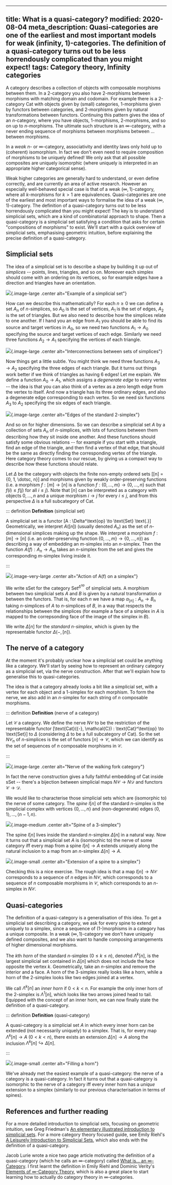 ----
title: What is a quasi-category?
modified: 2020-08-04
meta_description: Quasi-categories are one of the earliest and most important models for weak (infinity, 1)-categories. The definition of a quasi-category turns out to be less horrendously complicated than you might expect!
tags: Category theory, Infinity categories
----

A category describes a collection of objects with composable morphisms between them. In a 2-category you also have 2-morphisms between morphisms with matching domain and codomain. For example there is a 2-category $\text{Cat}$ with objects given by (small) categories, 1-morphisms given by functors between categories, and 2-morphisms given by natural transformations between functors. Continuing this pattern gives the idea of an $n$-category, where you have objects, 1-morphisms, 2-morphisms, and so on up to $n$-morphisms. The ultimate such structure is an $\infty$-category, with a never ending sequence of morphisms between morphisms between ... between morphisms.

In a *weak* $n$- or $\infty$-category, associativity and identity laws only hold up to (coherent) isomorphism. In fact we don't even need to require composition of morphisms to be uniquely defined! We only ask that all possible composites are uniquely isomorphic (where uniquely is interpreted in an appropriate higher categorical sense).

Weak higher categories are generally hard to understand, or even define correctly, and are currently an area of active research. However an especially well-behaved special case is that of a weak $(\infty, 1)$-category, where all $k$-morphisms for $k > 1$ are equivalences. Quasi-categories are one of the earliest and most important ways to formalise the idea of a weak $(\infty, 1)$-category. The definition of a quasi-category turns out to be less horrendously complicated than you might expect! The key is to understand simplicial sets, which are a kind of combinatorial approach to shape. Then a quasi-category is a simplicial set satisfying a condition that asks for certain "compositions of morphisms" to exist. We'll start with a quick overview of simplicial sets, emphasising geometric intuition, before explaining the precise definition of a quasi-category.

## Simplicial sets

The idea of a simplicial set is to describe a shape by building it up out of *simplices* -- points, lines, triangles, and so on. Moreover each simplex should come with an ordering on its vertices, so for example edges have a direction and triangles have an orientation.

![](/images/simplicial-set-example.jpg){.image-large .center alt="Example of a simplicial set"}

<!--more-->

How can we describe this mathematically? For each $n \ge 0$ we can define a set $A_n$ of $n$-simplices, so $A_0$ is the set of vertices, $A_1$ is the set of edges, $A_2$ is the set of triangles. But we also need to describe how the simplices relate to one another. If I hand you an edge from $A_1$ you should be able to find its source and target vertices in $A_0$, so we need two functions $A_1 \to A_0$ specifying the source and target vertices of each edge. Similarly we need three functions $A_2 \to A_1$ specifying the vertices of each triangle. 

![](/images/simplicial-set-diagram.jpg){.image-large .center alt="Interconnections between sets of simplices"}

Now things get a little subtle. You might think we need three functions $A_3 \to A_2$ specifying the three edges of each triangle. But it turns out things work better if we think of triangles as having 6 edges! Let me explain. We define a function $A_0 \to A_1$, which assigns a *degenerate edge* to every vertex -- the idea is that you can also think of a vertex as a zero length edge from the vertex to itself. And now a triangle has its three ordinary edges, and also a degenerate edge corresponding to each vertex. So we need six functions $A_3$ to $A_2$ specifying the six edges of each triangle.

![](/images/2-simplex-edges.jpg){.image-large .center alt="Edges of the standard 2-simplex"}

And so on for higher dimensions. So we can describe a simplicial set $A$ by a collection of sets $A_n$ of $n$-simplices, with lots of functions between them describing how they sit inside one another. And these functions should satisfy some obvious relations -- for example if you start with a triangle, find an edge of the triangle, and then find a vertex of that edge, that should be the same as directly finding the corresponding vertex of the triangle. Here category theory comes to our rescue, by giving us a compact way to describe how these functions should relate.

Let $\Delta$ be the category with objects the finite non-empty ordered sets
\[[n] = \{0, 1, \dotsc, n\}\]
and morphisms given by weakly order-preserving functions (i.e. a morphism $f : [m] \to [n]$ is a function $f : \{0, \dotsc, m\} \to \{0, \dotsc, n\}$ such that $f(i) \le f(j)$ for all $i \le j$). Note that $[n]$ can be interpreted as a category with objects $0, \dotsc, n$ and a unique morphism $i \to j$ for every $i \le j$, and from this perspective $\Delta$ is a full subcategory of $\text{Cat}$.

::: definition
**Definition** (simplicial set)

A simplicial set is a functor
\[A : \Delta^\text{op} \to \text{Set} \text{.}\]
Geometrically, we interpret $A([n])$ (usually denoted $A_n$) as the set of $n$-dimensional simplices making up the shape. We interpret a morphism $f : [m] \to [n]$ (i.e. an order-preserving function $\{0, \dotsc, m\} \to \{0, \dotsc, n\}$) as describing a way of embedding an $m$-simplex into an $n$-simplex. Then the function $A(f) : A_n \to A_m$ takes an $n$-simplex from the set and gives the corresponding $m$-simplex living inside it.

:::

![](/images/simplicial-set-functoriality.jpg){.image-very-large .center alt="Action of A(f) on a simplex"}

We write $\text{sSet}$ for the category $\text{Set}^{\Delta^\text{op}}$ of simplicial sets. A morphism between two simplicial sets $A$ and $B$ is given by a natural transformation $\alpha$ between the functors. That is, for each $n$ we have a map $\alpha_{[n]} : A_n \to B_n$ taking $n$-simplices of $A$ to $n$-simplices of $B$, in a way that respects the relationships between the simplices (for example a face of a simplex in $A$ is mapped to the correpsonding face of the image of the simplex in $B$).

<!-- picture? -->

We write $\Delta[n]$ for the *standard $n$-simplex*, which is given by the representable functor $\Delta({-}, [n])$.

## The nerve of a category

At the moment it's probably unclear how a simplicial set could be anything like a category. We'll start by seeing how to represent an ordinary category as a simplicial set, via the nerve construction. After that we'll explain how to generalise this to quasi-categories.

The idea is that a category already looks a bit like a simplicial set, with a vertex for each object and a $1$-simplex for each morphism. To form the nerve, we also add in an $n$-simplex for each string of $n$ composable morphisms.

::: definition
**Definition** (nerve of a category)

Let $\mathcal{C}$ a category. We define the nerve $N\mathcal{C}$ to be the restriction of the representable functor
\[\text{Cat}({-}, \mathcal{C}) : \text{Cat}^\text{op} \to \text{Set}\]
to $\Delta$ (considering $\Delta$ to be a full subcategory of $\text{Cat}$). So the set $N\mathcal{C}_n$ of $n$-simplices is the set of functors $[n] \to \mathcal{C}$, which we can identify as the set of sequences of $n$ composable morphisms in $\mathcal{C}$.

:::

![](/images/nerve.jpg){.image-large .center alt="Nerve of the walking fork category"}

In fact the nerve construction gives a fully faithful embedding of $\text{Cat}$ inside $\text{sSet}$ -- there's a bijection between simplicial maps $N\mathcal{C} \to N\mathcal{D}$ and functors $\mathcal{C} \to \mathcal{D}$.

We would like to characterise those simplicial sets which are (isomorphic to) the nerve of some category. The *spine* $I[n]$ of the standard $n$-simplex is the simplicial complex with vertices $\{0, \dotsc, n\}$ and (non-degenerate) edges $\langle 0, 1 \rangle, \dotsc, \langle n-1, n \rangle$.

![](/images/spine.jpg){.image-medium .center alt="Spine of a 3-simplex"}

The spine $I[n]$ lives inside the standard $n$-simplex $\Delta[n]$ in a natural way. Now it turns out that a simplicial set $A$ is (isomorphic to) the nerve of some category iff every map from a spine $I[n] \to A$ extends uniquely along the natural inclusion to a map from an $n$-simplex $\Delta[n] \to A$.

![](/images/spine-extension.jpg){.image-small .center alt="Extension of a spine to a simplex"}

Checking this is a nice exercise. The rough idea is that a map $I[n] \to N\mathcal{C}$ corresponds to a sequence of $n$ edges in $N\mathcal{C}$, which corresponds to a sequence of $n$ composable morphisms in $\mathcal{C}$, which corresponds to an $n$-simplex in $N \mathcal{C}$.

## Quasi-categories

The definition of a quasi-category is a generalisation of this idea. To get a simplicial set describing a category, we ask for every spine to extend uniquely to a simplex, since a sequence of ($1$-)morphisms in a category has a unique composite. In a weak $(\infty, 1)$-category we don't have uniquely defined composites, and we also want to handle composing arrangements of higher dimensional morphisms. 

The $k$th *horn* of the standard $n$-simplex ($0 \le k \le n$), denoted $\Lambda^k[n]$, is the largest simplicial set contained in $\Delta[n]$ which does not include the face opposite the vertex $k$. Geometrically, take an $n$-simplex and remove the interior and a face. A horn of the $3$-simplex really looks like a horn, while a horn of the $2$-simplex looks like two edges joined at a vertex.

We call $\Lambda^k[n]$ an *inner horn* if $0 < k < n$. For example the only inner horn of the 2-simplex is $\Lambda^1[n]$, which looks like two arrows joined head to tail. Equipped with the concept of an inner horn, we can now finally state the definition of a quasi-category.

::: definition
**Definition** (quasi-category)

A quasi-category is a simplicial set $A$ in which every inner horn can be extended (not necessarily uniquely) to a simplex. That is, for every map $\Lambda^k[n] \to A$ ($0 < k < n$), there exists an extension $\Delta[n] \to A$ along the inclusion $\Lambda^k[n] \hookrightarrow \Delta[n]$.

<!-- diagram --> 
:::

![](/images/horn-fill.jpg){.image-small .center alt="Filling a horn"}

We've already met the easiest example of a quasi-category: the nerve of a category is a quasi-category. In fact it turns out that a quasi-category is isomorphic to the nerve of a category iff every inner horn has a *unique* extension to a simplex (similarly to our previous characterisation in terms of spines).

## References and further reading

For a more detailed introduction to simplicial sets, focusing on geometric intuition, see Greg Friedman's [An elementary illustrated introduction to simplicial sets](https://arxiv.org/pdf/0809.4221.pdf). For a more category theory focused guide, see Emily Riehl's [A Leisurely Introduction to Simplicial Sets](http://www.math.jhu.edu/~eriehl/ssets.pdf), which also ends with the definition of a quasi-category.

Jacob Lurie wrote a nice two page article motivating the definition of a quasi-category (which he calls an $\infty$-category) called [What is... an $\infty$-Category](https://www.ams.org/notices/200808/tx080800949p.pdf). I first learnt the definition in Emily Riehl and Dominic Verity's [Elements of $\infty$-Category Theory](http://www.math.jhu.edu/~eriehl/elements.pdf), which is also a great place to start learning how to actually do category theory in $\infty$-categories.
